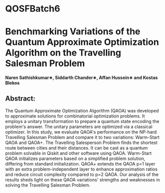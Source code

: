 # QOSFBatch6
# Benchmarking Variations of the Quantum Approximate Optimization Algorithm on the Travelling Salesman Problem
#### Naren Sathishkumar∗, Siddarth Chander∗, Affan Hussein∗ and Kostas Blekos
## Abstract:
The Quantum Approximate Optimization Algorithm (QAOA) was developed to approximate solutions for combinatorial optimization problems. It employs a unitary transformation to prepare a quantum state encoding the problem's answer. The unitary parameters are optimized via a classical optimizer. In this study, we evaluate QAOA's performance on the NP-hard Travelling Salesman Problem and compare it to two variations: Warm-Start QAOA and QAOA+. The Travelling Salesperson Problem finds the shortest route between cities and their distances. It can be cast as a quantum problem solvable in Qiskit and other software using QAOA. Warm-Start QAOA initializes parameters based on a simplified problem solution, differing from standard initialization. QAOA+ extends the QAOA p=1 layer with an extra problem-independent layer to enhance approximation ratios and reduce circuit complexity compared to p=2 QAOA. Our analysis of the results sheds light on these QAOA variations' strengths and weaknesses in solving the Travelling Salesman Problem. 

